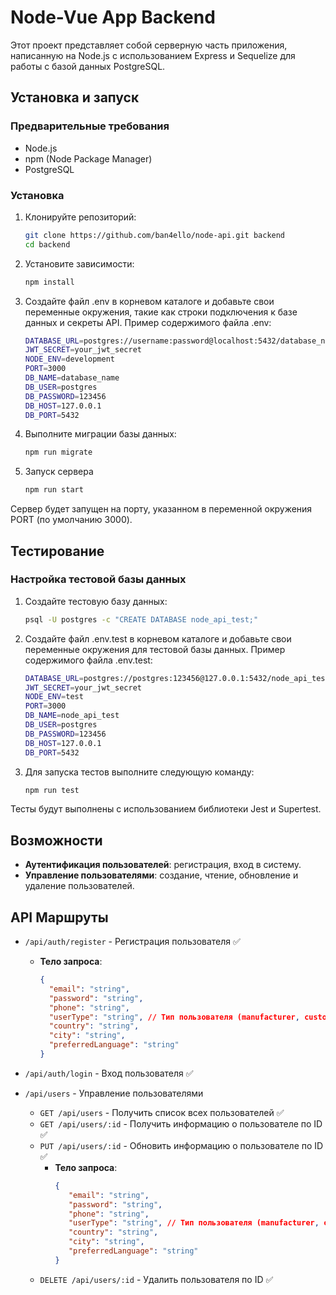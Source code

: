 # Node-Vue App Backend

Этот проект представляет собой серверную часть приложения, написанную на Node.js с использованием Express и Sequelize для работы с базой данных PostgreSQL.


## Установка и запуск

### Предварительные требования

- Node.js
- npm (Node Package Manager)
- PostgreSQL

### Установка

1. Клонируйте репозиторий:
   ```sh
   git clone https://github.com/ban4ello/node-api.git backend
   cd backend

2. Установите зависимости:
   ```sh
   npm install

3. Создайте файл .env в корневом каталоге и добавьте свои переменные окружения, такие как строки подключения к базе данных и секреты API.
   Пример содержимого файла .env:
   ```sh
   DATABASE_URL=postgres://username:password@localhost:5432/database_name
   JWT_SECRET=your_jwt_secret
   NODE_ENV=development
   PORT=3000
   DB_NAME=database_name
   DB_USER=postgres
   DB_PASSWORD=123456
   DB_HOST=127.0.0.1
   DB_PORT=5432

4. Выполните миграции базы данных:
   ```sh
   npm run migrate
   ```

5. Запуск сервера
   ```sh
   npm run start

Сервер будет запущен на порту, указанном в переменной окружения PORT (по умолчанию 3000).

## Тестирование

### Настройка тестовой базы данных

1. Создайте тестовую базу данных:
   ```sh
   psql -U postgres -c "CREATE DATABASE node_api_test;"

2. Создайте файл .env.test в корневом каталоге и добавьте свои переменные окружения для тестовой базы данных. Пример содержимого файла .env.test:
   ```sh
   DATABASE_URL=postgres://postgres:123456@127.0.0.1:5432/node_api_test
   JWT_SECRET=your_jwt_secret
   NODE_ENV=test
   PORT=3000
   DB_NAME=node_api_test
   DB_USER=postgres
   DB_PASSWORD=123456
   DB_HOST=127.0.0.1
   DB_PORT=5432

3. Для запуска тестов выполните следующую команду:
   ```sh
   npm run test
   ```

Тесты будут выполнены с использованием библиотеки Jest и Supertest.

## Возможности

- **Аутентификация пользователей**: регистрация, вход в систему.
- **Управление пользователями**: создание, чтение, обновление и удаление пользователей.

## API Маршруты

- `/api/auth/register` - Регистрация пользователя ✅
  - **Тело запроса**:
    ```json
    {
      "email": "string",
      "password": "string",
      "phone": "string",
      "userType": "string", // Тип пользователя (manufacturer, customer)
      "country": "string",
      "city": "string",
      "preferredLanguage": "string"
    }
    ```

- `/api/auth/login` - Вход пользователя ✅

- `/api/users` - Управление пользователями
  - `GET /api/users` - Получить список всех пользователей ✅
  - `GET /api/users/:id` - Получить информацию о пользователе по ID ✅
  - `PUT /api/users/:id` - Обновить информацию о пользователе по ID ✅
    - **Тело запроса**:
      ```json
      {
         "email": "string",
         "password": "string",
         "phone": "string",
         "userType": "string", // Тип пользователя (manufacturer, customer)
         "country": "string",
         "city": "string",
         "preferredLanguage": "string"
      }
      ```
  - `DELETE /api/users/:id` - Удалить пользователя по ID ✅